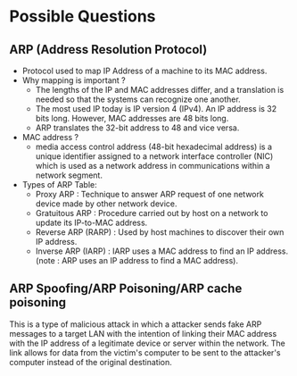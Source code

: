 # Possible Questions

## ARP (Address Resolution Protocol)
 - Protocol used to map IP Address of a machine to its MAC address.
 - Why mapping is important ? 
   - The lengths of the IP and MAC addresses differ, and a translation is needed so that the systems can recognize one another.
   - The most used IP today is IP version 4 (IPv4). An IP address is 32 bits long. However, MAC addresses are 48 bits long.
   - ARP translates the 32-bit address to 48 and vice versa.
 - MAC address ?
   - media access control address (48-bit hexadecimal address) is a unique identifier assigned to a network interface controller (NIC) which is used as a network address in communications within a network segment. 
 - Types of ARP Table:
   - Proxy ARP : Technique to answer ARP request of one network device made by other network device.
   - Gratuitous ARP : Procedure carried out by host on a network to update its IP-to-MAC address.
   - Reverse ARP (RARP) : Used by host machines to discover their own IP address.
   - Inverse ARP (IARP) : IARP uses a MAC address to find an IP address. (note : ARP uses an IP address to find a MAC address).

## ARP Spoofing/ARP Poisoning/ARP cache poisoning
This is a type of malicious attack in which a attacker sends fake ARP messages to a target LAN with the intention of linking 
their MAC address with the IP address of a legitimate device or server within the network. The link allows for data from the 
victim's computer to be sent to the attacker's computer instead of the original destination. 
